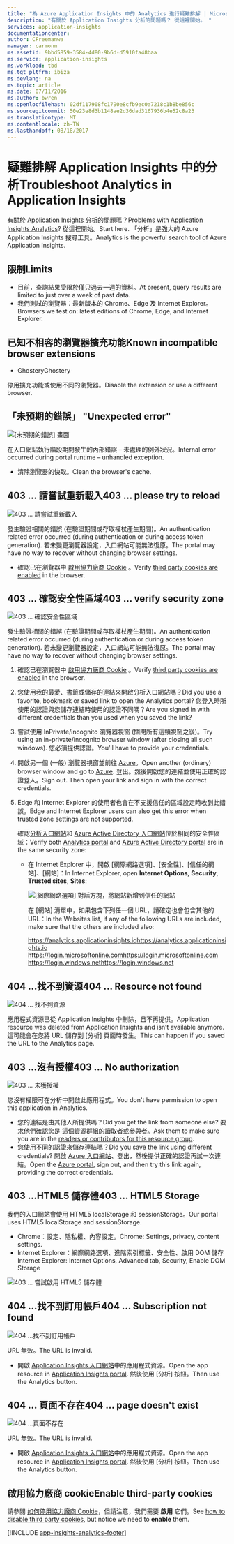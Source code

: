 ```yaml
---
title: "為 Azure Application Insights 中的 Analytics 進行疑難排解 | Microsoft Docs"
description: "有關於 Application Insights 分析的問題嗎？ 從這裡開始。 "
services: application-insights
documentationcenter: 
author: CFreemanwa
manager: carmonm
ms.assetid: 9bbd5859-3584-4d80-9b6d-d5910fa48baa
ms.service: application-insights
ms.workload: tbd
ms.tgt_pltfrm: ibiza
ms.devlang: na
ms.topic: article
ms.date: 07/11/2016
ms.author: bwren
ms.openlocfilehash: 02df117908fc1790e8cfb9ec0a7218c1b8be856c
ms.sourcegitcommit: 50e23e8d3b1148ae2d36dad3167936b4e52c8a23
ms.translationtype: MT
ms.contentlocale: zh-TW
ms.lasthandoff: 08/18/2017
---
```

# <a name="troubleshoot-analytics-in-application-insights"></a><span data-ttu-id="fcdfb-104">疑難排解 Application Insights 中的分析</span><span class="sxs-lookup"><span data-stu-id="fcdfb-104">Troubleshoot Analytics in Application Insights</span></span>
<span data-ttu-id="fcdfb-105">有關於 [Application Insights 分析](app-insights-analytics.md)的問題嗎？</span><span class="sxs-lookup"><span data-stu-id="fcdfb-105">Problems with [Application Insights Analytics](app-insights-analytics.md)?</span></span> <span data-ttu-id="fcdfb-106">從這裡開始。</span><span class="sxs-lookup"><span data-stu-id="fcdfb-106">Start here.</span></span> <span data-ttu-id="fcdfb-107">「分析」是強大的 Azure Application Insights 搜尋工具。</span><span class="sxs-lookup"><span data-stu-id="fcdfb-107">Analytics is the powerful search tool of Azure Application Insights.</span></span>

## <a name="limits"></a><span data-ttu-id="fcdfb-108">限制</span><span class="sxs-lookup"><span data-stu-id="fcdfb-108">Limits</span></span>
* <span data-ttu-id="fcdfb-109">目前，查詢結果受限於僅只過去一週的資料。</span><span class="sxs-lookup"><span data-stu-id="fcdfb-109">At present, query results are limited to just over a week of past data.</span></span>
* <span data-ttu-id="fcdfb-110">我們測試的瀏覽器︰最新版本的 Chrome、Edge 及 Internet Explorer。</span><span class="sxs-lookup"><span data-stu-id="fcdfb-110">Browsers we test on: latest editions of Chrome, Edge, and Internet Explorer.</span></span>

## <a name="known-incompatible-browser-extensions"></a><span data-ttu-id="fcdfb-111">已知不相容的瀏覽器擴充功能</span><span class="sxs-lookup"><span data-stu-id="fcdfb-111">Known incompatible browser extensions</span></span>
* <span data-ttu-id="fcdfb-112">Ghostery</span><span class="sxs-lookup"><span data-stu-id="fcdfb-112">Ghostery</span></span>

<span data-ttu-id="fcdfb-113">停用擴充功能或使用不同的瀏覽器。</span><span class="sxs-lookup"><span data-stu-id="fcdfb-113">Disable the extension or use a different browser.</span></span>

## <span data-ttu-id="fcdfb-114"><a name="e-a"></a> 「未預期的錯誤」</span><span class="sxs-lookup"><span data-stu-id="fcdfb-114"><a name="e-a"></a> "Unexpected error"</span></span>
![[未預期的錯誤] 畫面](./media/app-insights-analytics-troubleshooting/010.png)

<span data-ttu-id="fcdfb-116">在入口網站執行階段期間發生的內部錯誤 – 未處理的例外狀況。</span><span class="sxs-lookup"><span data-stu-id="fcdfb-116">Internal error occurred during portal runtime – unhandled exception.</span></span>

* <span data-ttu-id="fcdfb-117">清除瀏覽器的快取。</span><span class="sxs-lookup"><span data-stu-id="fcdfb-117">Clean the browser's cache.</span></span> 

## <span data-ttu-id="fcdfb-118"><a name="e-b"></a>403 ... 請嘗試重新載入</span><span class="sxs-lookup"><span data-stu-id="fcdfb-118"><a name="e-b"></a>403 ... please try to reload</span></span>
![403 ... 請嘗試重新載入](./media/app-insights-analytics-troubleshooting/020.png)

<span data-ttu-id="fcdfb-120">發生驗證相關的錯誤 (在驗證期間或存取權杖產生期間)。</span><span class="sxs-lookup"><span data-stu-id="fcdfb-120">An authentication related error occurred (during authentication or during access token generation).</span></span> <span data-ttu-id="fcdfb-121">若未變更瀏覽器設定，入口網站可能無法復原。</span><span class="sxs-lookup"><span data-stu-id="fcdfb-121">The portal may have no way to  recover without changing browser settings.</span></span>

* <span data-ttu-id="fcdfb-122">確認已在瀏覽器中 [啟用協力廠商 Cookie](#cookies) 。</span><span class="sxs-lookup"><span data-stu-id="fcdfb-122">Verify [third party cookies are enabled](#cookies) in the browser.</span></span> 

## <span data-ttu-id="fcdfb-123"><a name="authentication"></a>403 ... 確認安全性區域</span><span class="sxs-lookup"><span data-stu-id="fcdfb-123"><a name="authentication"></a>403 ... verify security zone</span></span>
![403 ... 確認安全性區域](./media/app-insights-analytics-troubleshooting/030.png)

<span data-ttu-id="fcdfb-125">發生驗證相關的錯誤 (在驗證期間或存取權杖產生期間)。</span><span class="sxs-lookup"><span data-stu-id="fcdfb-125">An authentication related error occurred (during authentication or during access token generation).</span></span> <span data-ttu-id="fcdfb-126">若未變更瀏覽器設定，入口網站可能無法復原。</span><span class="sxs-lookup"><span data-stu-id="fcdfb-126">The portal may have no way to  recover without changing browser settings.</span></span>

1. <span data-ttu-id="fcdfb-127">確認已在瀏覽器中 [啟用協力廠商 Cookie](#cookies) 。</span><span class="sxs-lookup"><span data-stu-id="fcdfb-127">Verify [third party cookies are enabled](#cookies) in the browser.</span></span> 
2. <span data-ttu-id="fcdfb-128">您使用我的最愛、書籤或儲存的連結來開啟分析入口網站嗎？</span><span class="sxs-lookup"><span data-stu-id="fcdfb-128">Did you use a favorite, bookmark or saved link to open the Analytics portal?</span></span> <span data-ttu-id="fcdfb-129">您登入時所使用的認證與您儲存連結時使用的認證不同嗎？</span><span class="sxs-lookup"><span data-stu-id="fcdfb-129">Are you signed in with different credentials than you used when you saved the link?</span></span>
3. <span data-ttu-id="fcdfb-130">嘗試使用 InPrivate/incognito 瀏覽器視窗 (關閉所有這類視窗之後)。</span><span class="sxs-lookup"><span data-stu-id="fcdfb-130">Try using an in-private/incognito browser window (after closing all such windows).</span></span> <span data-ttu-id="fcdfb-131">您必須提供認證。</span><span class="sxs-lookup"><span data-stu-id="fcdfb-131">You'll have to provide your credentials.</span></span> 
4. <span data-ttu-id="fcdfb-132">開啟另一個 (一般) 瀏覽器視窗並前往 [Azure](https://portal.azure.com)。</span><span class="sxs-lookup"><span data-stu-id="fcdfb-132">Open another (ordinary) browser window and go to [Azure](https://portal.azure.com).</span></span> <span data-ttu-id="fcdfb-133">登出。然後開啟您的連結並使用正確的認證登入。</span><span class="sxs-lookup"><span data-stu-id="fcdfb-133">Sign out. Then open your link and sign in with the correct credentials.</span></span>
5. <span data-ttu-id="fcdfb-134">Edge 和 Internet Explorer 的使用者也會在不支援信任的區域設定時收到此錯誤。</span><span class="sxs-lookup"><span data-stu-id="fcdfb-134">Edge and Internet Explorer users can also get this error when trusted zone settings are not supported.</span></span>
   
    <span data-ttu-id="fcdfb-135">確認[分析入口網站](https://analytics.applicationinsights.io)和 [Azure Active Directory 入口網站](https://portal.azure.com)位於相同的安全性區域：</span><span class="sxs-lookup"><span data-stu-id="fcdfb-135">Verify both [Analytics portal](https://analytics.applicationinsights.io) and [Azure Active Directory portal](https://portal.azure.com) are in the same security zone:</span></span>
   
   * <span data-ttu-id="fcdfb-136">在 Internet Explorer 中，開啟 [網際網路選項]、[安全性]、[信任的網站]、[網站]：</span><span class="sxs-lookup"><span data-stu-id="fcdfb-136">In Internet Explorer, open **Internet Options**, **Security**, **Trusted sites**, **Sites**:</span></span>
     
     ![[網際網路選項] 對話方塊，將網站新增到信任的網站](./media/app-insights-analytics-troubleshooting/033.png)
     
     <span data-ttu-id="fcdfb-138">在 [網站] 清單中，如果包含下列任一個 URL，請確定也會包含其他的 URL：</span><span class="sxs-lookup"><span data-stu-id="fcdfb-138">In the Websites list, if any of the following URLs are included, make sure that the others are included also:</span></span>
     
     <span data-ttu-id="fcdfb-139">https://analytics.applicationinsights.io</span><span class="sxs-lookup"><span data-stu-id="fcdfb-139">https://analytics.applicationinsights.io</span></span><br/>
     <span data-ttu-id="fcdfb-140">https://login.microsoftonline.com</span><span class="sxs-lookup"><span data-stu-id="fcdfb-140">https://login.microsoftonline.com</span></span><br/>
     <span data-ttu-id="fcdfb-141">https://login.windows.net</span><span class="sxs-lookup"><span data-stu-id="fcdfb-141">https://login.windows.net</span></span>

## <span data-ttu-id="fcdfb-142"><a name="e-d"></a>404 ...找不到資源</span><span class="sxs-lookup"><span data-stu-id="fcdfb-142"><a name="e-d"></a>404 ... Resource not found</span></span>
![404 ... 找不到資源](./media/app-insights-analytics-troubleshooting/040.png)

<span data-ttu-id="fcdfb-144">應用程式資源已從 Application Insights 中刪除，且不再提供。</span><span class="sxs-lookup"><span data-stu-id="fcdfb-144">Application resource was deleted from Application Insights and isn’t available anymore.</span></span> <span data-ttu-id="fcdfb-145">這可能會在您將 URL 儲存到 [分析] 頁面時發生。</span><span class="sxs-lookup"><span data-stu-id="fcdfb-145">This can happen if you saved the URL to the Analytics page.</span></span>

## <span data-ttu-id="fcdfb-146"><a name="e-e"></a>403 ...沒有授權</span><span class="sxs-lookup"><span data-stu-id="fcdfb-146"><a name="e-e"></a>403 ... No authorization</span></span>
![403 ... 未獲授權](./media/app-insights-analytics-troubleshooting/050.png)

<span data-ttu-id="fcdfb-148">您沒有權限可在分析中開啟此應用程式。</span><span class="sxs-lookup"><span data-stu-id="fcdfb-148">You don't have permission to open this application in Analytics.</span></span>

* <span data-ttu-id="fcdfb-149">您的連結是由其他人所提供嗎？</span><span class="sxs-lookup"><span data-stu-id="fcdfb-149">Did you get the link from someone else?</span></span> <span data-ttu-id="fcdfb-150">要求他們確認您是 [這個資源群組的讀取者或參與者](app-insights-resources-roles-access-control.md)。</span><span class="sxs-lookup"><span data-stu-id="fcdfb-150">Ask them to make sure you are in the [readers or contributors for this resource group](app-insights-resources-roles-access-control.md).</span></span>
* <span data-ttu-id="fcdfb-151">您使用不同的認證來儲存連結嗎？</span><span class="sxs-lookup"><span data-stu-id="fcdfb-151">Did you save the link using different credentials?</span></span> <span data-ttu-id="fcdfb-152">開啟 [Azure 入口網站](https://portal.azure.com)、登出，然後提供正確的認證再試一次連結。</span><span class="sxs-lookup"><span data-stu-id="fcdfb-152">Open the [Azure portal](https://portal.azure.com), sign out, and then try this link again, providing the correct credentials.</span></span>

## <span data-ttu-id="fcdfb-153"><a name="html-storage"></a>403 ...HTML5 儲存體</span><span class="sxs-lookup"><span data-stu-id="fcdfb-153"><a name="html-storage"></a>403 ... HTML5 Storage</span></span>
<span data-ttu-id="fcdfb-154">我們的入口網站會使用 HTML5 localStorage 和 sessionStorage。</span><span class="sxs-lookup"><span data-stu-id="fcdfb-154">Our portal uses HTML5 localStorage and sessionStorage.</span></span>

* <span data-ttu-id="fcdfb-155">Chrome︰設定、隱私權、內容設定。</span><span class="sxs-lookup"><span data-stu-id="fcdfb-155">Chrome: Settings, privacy, content settings.</span></span>
* <span data-ttu-id="fcdfb-156">Internet Explorer︰網際網路選項、進階索引標籤、安全性、啟用 DOM 儲存</span><span class="sxs-lookup"><span data-stu-id="fcdfb-156">Internet Explorer: Internet Options, Advanced tab, Security, Enable DOM Storage</span></span>

![403 ... 嘗試啟用 HTML5 儲存體](./media/app-insights-analytics-troubleshooting/060.png)

## <span data-ttu-id="fcdfb-158"><a name="e-g"></a>404 ...找不到訂用帳戶</span><span class="sxs-lookup"><span data-stu-id="fcdfb-158"><a name="e-g"></a>404 ... Subscription not found</span></span>
![404 ...找不到訂用帳戶](./media/app-insights-analytics-troubleshooting/070.png)

<span data-ttu-id="fcdfb-160">URL 無效。</span><span class="sxs-lookup"><span data-stu-id="fcdfb-160">The URL is invalid.</span></span> 

* <span data-ttu-id="fcdfb-161">開啟 [Application Insights 入口網站](https://portal.azure.com)中的應用程式資源。</span><span class="sxs-lookup"><span data-stu-id="fcdfb-161">Open the app resource in [Application Insights portal](https://portal.azure.com).</span></span> <span data-ttu-id="fcdfb-162">然後使用 [分析] 按鈕。</span><span class="sxs-lookup"><span data-stu-id="fcdfb-162">Then use the Analytics button.</span></span>

## <span data-ttu-id="fcdfb-163"><a name="e-h"></a>404 ... 頁面不存在</span><span class="sxs-lookup"><span data-stu-id="fcdfb-163"><a name="e-h"></a>404 ... page doesn't exist</span></span>
![404 ...頁面不存在](./media/app-insights-analytics-troubleshooting/080.png)

<span data-ttu-id="fcdfb-165">URL 無效。</span><span class="sxs-lookup"><span data-stu-id="fcdfb-165">The URL is invalid.</span></span>

* <span data-ttu-id="fcdfb-166">開啟 [Application Insights 入口網站](https://portal.azure.com)中的應用程式資源。</span><span class="sxs-lookup"><span data-stu-id="fcdfb-166">Open the app resource in [Application Insights portal](https://portal.azure.com).</span></span> <span data-ttu-id="fcdfb-167">然後使用 [分析] 按鈕。</span><span class="sxs-lookup"><span data-stu-id="fcdfb-167">Then use the Analytics button.</span></span>

## <span data-ttu-id="fcdfb-168"><a name="cookies"></a>啟用協力廠商 cookie</span><span class="sxs-lookup"><span data-stu-id="fcdfb-168"><a name="cookies"></a>Enable third-party cookies</span></span>
  <span data-ttu-id="fcdfb-169">請參閱 [如何停用協力廠商 Cookie](http://www.digitalcitizen.life/how-disable-third-party-cookies-all-major-browsers)，但請注意，我們需要 **啟用** 它們。</span><span class="sxs-lookup"><span data-stu-id="fcdfb-169">See [how to disable third party cookies](http://www.digitalcitizen.life/how-disable-third-party-cookies-all-major-browsers), but notice we need to **enable** them.</span></span>


[!INCLUDE [app-insights-analytics-footer](../../includes/app-insights-analytics-footer.md)]

